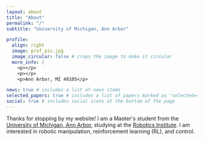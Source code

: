 ```yaml
---
layout: about
title: "About"
permalink: "/"
subtitle: "University of Michigan, Ann Arbor"

profile:
  align: right
  image: prof_pic.jpg
  image_circular: false # crops the image to make it circular
  more_info: |
    <p></p>
    <p></p>
    <p>Ann Arbor, MI 48105</p>

news: true # includes a list of news items
selected_papers: true # includes a list of papers marked as "selected={true}"
social: true # includes social icons at the bottom of the page
---
```


Thanks for stopping by my website! I am a Master's student from the [University of Michigan, Ann Arbor](https://umich.edu), studying at the [Robotics Institute](https://robotics.umich.edu/). I am interested in robotic manipulation, reinforcement learning (RL), and control.
